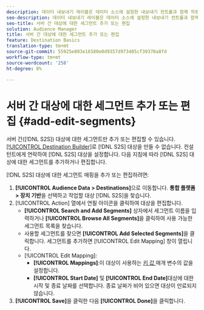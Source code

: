 ```yaml
---
description: 데이터 내보내기 레이블은 데이터 소스에 설정한 내보내기 컨트롤과 함께 작동합니다. 데이터 내보내기 레이블을 사용하면 세그먼트에 제한된 트레이트를 추가하고 세그먼트 데이터를 대상에 보내지 못합니다. 여러 내보내기 레이블을 새 쿠키 또는 기존 쿠키 또는 URL 대상으로 설정할 수 있습니다.
seo-description: 데이터 내보내기 레이블은 데이터 소스에 설정한 내보내기 컨트롤과 함께 작동합니다. 데이터 내보내기 레이블을 사용하면 세그먼트에 제한된 트레이트를 추가하고 세그먼트 데이터를 대상에 보내지 못합니다. 여러 내보내기 레이블을 새 쿠키 또는 기존 쿠키 또는 URL 대상으로 설정할 수 있습니다.
seo-title: 서버 간 대상에 대한 세그먼트 추가 또는 편집
solution: Audience Manager
title: 서버 간 대상에 대한 세그먼트 추가 또는 편집
feature: Destination Basics
translation-type: tm+mt
source-git-commit: 55925e803e16580e0d9357d973405cf39370a8fd
workflow-type: tm+mt
source-wordcount: '258'
ht-degree: 8%

---
```



# 서버 간 대상에 대한 세그먼트 추가 또는 편집 {#add-edit-segments}

서버 간([!DNL S2S]) 대상에 대한 세그먼트만 추가 또는 편집할 수 있습니다. [[!UICONTROL Destination Builder]](/help/using/features/destinations/destination-builder.md)로 [!DNL S2S] 대상을 만들 수 없습니다. 컨설턴트에게 연락하여 [!DNL S2S] 대상을 설정합니다. 다음 지침에 따라 [!DNL S2S] 대상에 대한 세그먼트를 추가하거나 편집합니다.

<!-- destination-s2s-edit.xml -->

[!DNL S2S] 대상에 대한 세그먼트 매핑을 추가 또는 편집하려면:

1. **[!UICONTROL Audience Data > Destinations]**&#x200B;으로 이동합니다. **통합 플랫폼 > 장치 기반**&#x200B;을 선택하고 작업할 대상 [!DNL S2S]을 찾습니다.
2. [!UICONTROL Action] 열에서 연필 아이콘을 클릭하여 대상을 편집합니다.
   * **[!UICONTROL Search and Add Segments]** 상자에서 세그먼트 이름을 입력하거나 **[!UICONTROL Browse All Segments]**&#x200B;을 클릭하여 사용 가능한 세그먼트 목록을 찾습니다.
   * 사용할 세그먼트를 찾으면 **[!UICONTROL Add Selected Segments]**&#x200B;을 클릭합니다. 세그먼트를 추가하면 [!UICONTROL Edit Mapping] 창이 열립니다.
   *  [!UICONTROL Edit Mapping]:
      * **[!UICONTROL Mappings]**:이 대상이 사용하는  [키 값 ](../../features/destinations/key-value-pairs.md) 매개 변수의 값을 설정합니다.
      * **[!UICONTROL Start Date]** 및  **[!UICONTROL End Date]**&#x200B;대상에 대한 시작 및 종료 날짜를 선택합니다. 종료 날짜가 비어 있으면 대상이 만료되지 않습니다.
3. **[!UICONTROL Save]**&#x200B;을 클릭한 다음 **[!UICONTROL Done]**&#x200B;을 클릭합니다.
